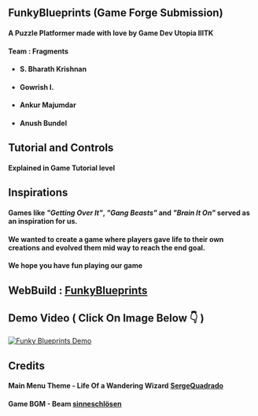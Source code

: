 ## FunkyBlueprints (Game Forge Submission) 

#### A Puzzle Platformer made with love by Game Dev Utopia IIITK
#### Team : Fragments
- #### S. Bharath Krishnan
- #### Gowrish I.
- #### Ankur Majumdar
- #### Anush Bundel

## Tutorial and Controls
#### Explained in Game Tutorial level

## Inspirations
#### Games like *"Getting Over It"*, *"Gang Beasts"* and *"Brain It On"* served as an inspiration for us.
#### We wanted to create a game where players gave life to their own creations and evolved them mid way to reach the end goal.

#### We hope you have fun playing our game

## WebBuild : [FunkyBlueprints](https://bharathk33.itch.io/funkyblueprints)
## Demo Video ( Click On Image Below 👇 )
[![Funky Blueprints Demo](https://img.youtube.com/vi/QuP8OgCKnaM/0.jpg)](https://www.youtube.com/watch?v=QuP8OgCKnaM)
## Credits
#### Main Menu Theme - Life Of a Wandering Wizard [SergeQuadrado](https://pixabay.com/users/sergequadrado-24990007/?utm_source=link-attribution&utm_medium=referral&utm_campaign=music&utm_content=155)
#### Game BGM - Beam [sinneschlösen](https://pixabay.com/users/sinneschl%C3%B6sen-1888724/?utm_source=link-attribution&utm_medium=referral&utm_campaign=music&utm_content=117362)
